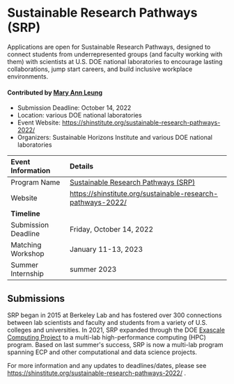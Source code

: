 # Sustainable Research Pathways (SRP)

<!-- deck text start -->
Applications are open for Sustainable Research Pathways, designed to connect students from underrepresented groups (and faculty working with them) with scientists at U.S. DOE national laboratories to encourage lasting collaborations, jump start careers, and build inclusive workplace environments.  
<!-- deck text end -->

#### Contributed by [Mary Ann Leung](https://github.com/maleung)

- Submission Deadline: October 14, 2022 
- Location: various DOE national laboratories
- Event Website: https://shinstitute.org/sustainable-research-pathways-2022/
- Organizers: Sustainable Horizons Institute and various DOE national laboratories

			  
Event Information | Details
:--- | :---			   
Program Name | [Sustainable Research Pathways (SRP)](https://shinstitute.org/sustainable-research-pathways-2022/)
Website | https://shinstitute.org/sustainable-research-pathways-2022/
**Timeline** |
Submission Deadline | Friday, October 14, 2022 
Matching Workshop | January 11-13, 2023
Summer Internship | summer 2023


## Submissions

SRP began in 2015 at Berkeley Lab and has fostered over 300 connections between lab scientists and faculty and students from a variety of U.S. colleges and universities.  In 2021, SRP expanded through the DOE [Exascale Computing Project](https://www.exascaleproject.org) to a multi-lab high-performance computing (HPC) program.  Based on last summer's success, SRP is now a multi-lab program spanning ECP and other computational and data science projects.  

For more information and any updates to deadlines/dates, please see https://shinstitute.org/sustainable-research-pathways-2022/ .

<!---
Publish: yes
Pinned: no
Topics: Projects and organizations, inclusivity
RSS update: 2022-09-29
--->
